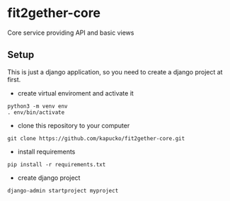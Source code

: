 # fit2gether-core
Core service providing API and basic views

## Setup
This is just a django application, so you need to create a django project at first.

- create virtual enviroment and activate it
```
python3 -m venv env
. env/bin/activate
```

- clone this repository to your computer
```
git clone https://github.com/kapucko/fit2gether-core.git
```

- install requirements
```
pip install -r requirements.txt
```

- create django project
```
django-admin startproject myproject
```

